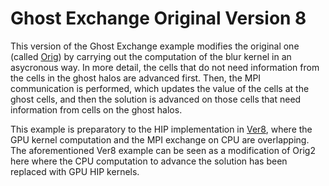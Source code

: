 # Ghost Exchange Original Version 8

This version of the Ghost Exchange example modifies the original one (called [Orig](https://github.com/amd/HPCTrainingExamples/tree/main/MPI-examples/GhostExchange/GhostExchange_ArrayAssign/Orig)) by carrying out the computation of the blur kernel in an asycronous way. In more detail, the cells that do not need information from the cells in the ghost halos are advanced first. Then, the MPI communication is performed, which updates the value of the cells at the ghost cells, and then the solution is advanced on those cells that need information from cells on the ghost halos. 

This example is preparatory to the HIP implementation in [Ver8](https://github.com/amd/HPCTrainingExamples/tree/main/MPI-examples/GhostExchange/GhostExchange_ArrayAssign_HIP/Ver8), where the GPU kernel computation and the MPI exchange on CPU are overlapping. The aforementioned Ver8 example can be seen as a modification of Orig2 here where the CPU computation to advance the solution has been replaced with GPU HIP kernels.
